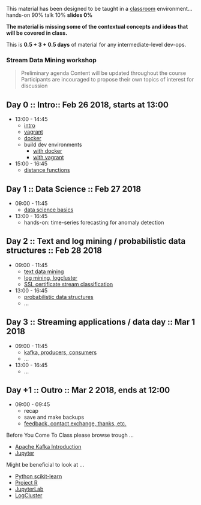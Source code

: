 
This material has been designed to be taught in a [classroom](https://ccdcoe.org/cyber-defence-monitoring-course-suite-module-2-1.html) environment... hands-on 90% talk 10% **slides 0%**

**The material is missing some of the contextual concepts and ideas that will be covered in class.**

This is **0.5 + 3 + 0.5 days** of material for any intermediate-level dev-ops.

### Stream Data Mining workshop

> Preliminary agenda
> Content will be updated throughout the course 
> Participants are incouraged to propose their own topics of interest for discussion

## Day 0 :: Intro:: Feb 26 2018, starts at 13:00

* 13:00 - 14:45
  * [intro](/common/day_intro.md)
  * [vagrant](/common/vagrant.intro.md)
  * [docker](/common/docker.intro.md)
  * build dev environments 
    * [with docker](/SDM/docker/)
    * [with vagrant](/SDM/vagrant/)
* 15:00 - 16:45
  * [distance functions](/SDM/R-jupyter/001-distances.ipynb)


## Day 1 :: Data Science :: Feb 27 2018

* 09:00 - 11:45
  * [data science basics](/SDM/R-jupyter)
* 13:00 - 16:45
   * hands-on: time-series forecasting for anomaly detection

## Day 2 :: Text and log mining / probabilistic data structures :: Feb 28 2018
* 09:00 - 11:45
  * [text data mining](/SDM/R-jupyter/009-text-data-mining.ipynb)
  * [log mining, logcluster](/SDM/python-jupyter/011-apriori-logcluster.ipynb)
  * [SSL certificate stream classification](/common/certstream-mining.md)
* 13:00 - 16:45
  * [probabilistic data structures](/SDM/go-jupyter)
  * ...

## Day 3 :: Streaming applications / data day :: Mar 1 2018
* 09:00 - 11:45
  * [kafka, producers, consumers](/SDM/kafka/)
  * ...
* 13:00 - 16:45
  * ...

## Day +1 :: Outro :: Mar 2 2018, ends at 12:00

* 09:00 - 09:45
  * recap
  * save and make backups
  * [feedback, contact exchange, thanks, etc.](/common/Closing.md)



Before You Come To Class please browse trough ...

  * [Apache Kafka Introduction](https://kafka.apache.org/intro)
  * [Jupyter](http://jupyter.org/)

Might be beneficial to look at ...

  * [Python scikit-learn](http://scikit-learn.org)
  * [Project R](https://www.r-project.org/)
  * [JupyterLab](http://jupyterlab.readthedocs.io/en/stable/index.html)
  * [LogCluster](https://github.com/ristov/logcluster)

